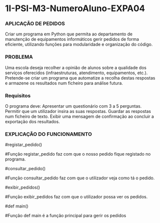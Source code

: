 # 1I-PSI-M3-NumeroAluno-EXPA04
<h3> APLICAÇÃO DE PEDIDOS </h3>
Criar um programa em Python que permita ao departamento de manutenção de equipamentos informáticos gerir pedidos de forma eficiente, utilizando funções para modularidade e organização do código.

<h3> PROBLEMA </h3>
Uma escola deseja recolher a opinião de alunos sobre a qualidade dos serviços oferecidos (infraestruturas, atendimento, equipamentos, etc.). Pretende-se criar um programa que automatize a recolha destas respostas e armazene os resultados num ficheiro para análise futura.

<h3> Requisitos </h3>
O programa deve:
Apresentar um questionário com 3 a 5 perguntas.
Permitir que um utilizador insira as suas respostas.
Guardar as respostas num ficheiro de texto.
Exibir uma mensagem de confirmação ao concluir a exportação dos resultados.

<h3> EXPLICAÇÃO DO FUNCIONAMENTO </h3>

#registar_pedido()

#Função registar_pedido faz com que o nosso pedido fique registado no programa.

#consultar_pedido()

#Função consultar_pedido faz com que o utilizador veja como tá o pedido.

#exibir_pedidos()

#Função exibir_pedidos faz com que o utilizador possa ver os pedidos.

#def main()

#Função def main é a função principal para gerir os pedidos



    
